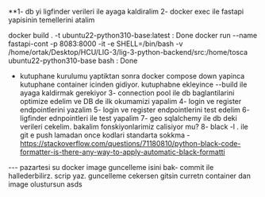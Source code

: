 \*\*1- db yi ligfinder verileri ile ayaga kaldiralim
2- docker exec ile fastapi yapisinin temellerini atalim

docker build . -t ubuntu22-python310-base:latest : Done
docker run --name fastapi-cont -p 8083:8000 -it -e SHELL=/bin/bash -v /home/ortak/Desktop/HCU/LIG-3/lig-3-python-backend/src:/home/tosca ubuntu22-python310-base bash : Done

- kutuphane kurulumu yaptiktan sonra docker compose down yapinca kutuphane container icinden gidiyor. kutuphabne ekleyince --build ile ayaga kaldirmak gerekiyor
  3- connection pool ile db baglantilarini optimize edelim ve DB de ilk okumamizi yapalim
  4- login ve register endpointlerini yazalim
  5- login ve register endpointlerini test edelim
  6- ligfinder ednpointleri ile test yapalim
  7- geo sqlalchemy ile db deki verileri cekelim. bakalim fonskiyonlarimiz calisiyor mu?
  8- black -l . ile git e push lamadan once kodlari standarta sokkma - https://stackoverflow.com/questions/71180810/python-black-code-formatter-is-there-any-way-to-apply-automatic-black-formatti

--- pazartesi
su docker image guncelleme isini bak- commit ile hallederbilirz. scrip yaz. guncelleme cekersen gitsin curretn container dan image olustursun
asds
